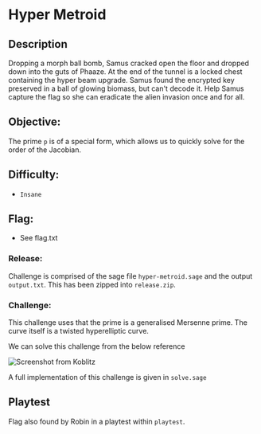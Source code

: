 # Hyper Metroid

## Description

Dropping a morph ball bomb, Samus cracked open the floor and dropped down into the guts of Phaaze. At the end of the tunnel is a locked chest containing the hyper beam upgrade. Samus found the encrypted key preserved in a ball of glowing biomass, but can't decode it. Help Samus capture the flag so she can eradicate the alien invasion once and for all. 

## Objective:
The prime `p` is of a special form, which allows us to quickly solve for the order of the Jacobian.

## Difficulty:
* `Insane`

## Flag:
* See flag.txt

### Release:
Challenge is comprised of the sage file `hyper-metroid.sage` and the output `output.txt`. This has been zipped into `release.zip`.

### Challenge:

This challenge uses that the prime is a generalised Mersenne prime. The curve itself is a twisted hyperelliptic curve.

We can solve this challenge from the below reference

![Screenshot from Koblitz]()

A full implementation of this challenge is given in `solve.sage`

## Playtest

Flag also found by Robin in a playtest within `playtest`.